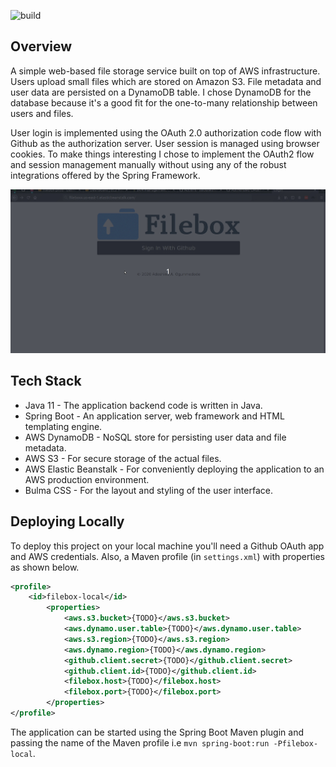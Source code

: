 ![build](https://github.com/abdulwahabO/filebox/workflows/build/badge.svg)

## Overview

A simple web-based file storage service built on top of AWS infrastructure. Users upload small files which are 
stored on Amazon S3. File metadata and user data are persisted on a DynamoDB table. I chose DynamoDB for the 
database because it's a good fit for the one-to-many relationship between users and files.

User login is implemented using the OAuth 2.0 authorization code flow with Github as the authorization server. 
User session is managed using browser cookies. To make things interesting I chose to implement the OAuth2 flow and 
session management manually without using any of the robust integrations offered by the Spring Framework.

![](filebox-demo.gif)

## Tech Stack

* Java 11 - The application backend code is written in Java.
* Spring Boot - An application server, web framework and HTML templating engine.
* AWS DynamoDB - NoSQL store for persisting user data and file metadata.
* AWS S3 - For secure storage of the actual files.
* AWS Elastic Beanstalk - For conveniently deploying the application to an AWS production environment.
* Bulma CSS - For the layout and styling of the user interface.

## Deploying Locally

To deploy this project on your local machine you'll need a Github OAuth app and AWS credentials. Also, a Maven
 profile (in `settings.xml`) with properties as shown below. 
 
```xml
<profile>
    <id>filebox-local</id>
	    <properties>
		    <aws.s3.bucket>{TODO}</aws.s3.bucket>
		    <aws.dynamo.user.table>{TODO}</aws.dynamo.user.table>
		    <aws.s3.region>{TODO}</aws.s3.region>
		    <aws.dynamo.region>{TODO}</aws.dynamo.region>
		    <github.client.secret>{TODO}</github.client.secret>
		    <github.client.id>{TODO}</github.client.id>
		    <filebox.host>{TODO}</filebox.host>
		    <filebox.port>{TODO}</filebox.port>	
	    </properties>
</profile>
```

The application can be started using the Spring Boot Maven plugin and passing the name of the Maven profile i.e 
`mvn spring-boot:run -Pfilebox-local`.
 